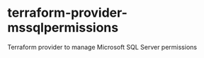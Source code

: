 # terraform-provider-mssqlpermissions
Terraform provider to manage Microsoft SQL Server permissions

